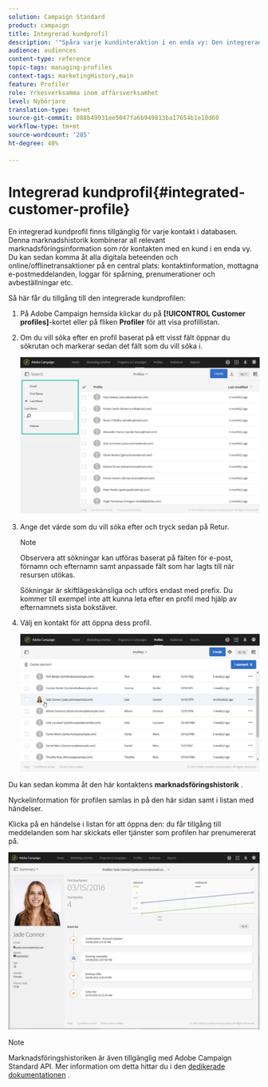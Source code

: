```yaml
---
solution: Campaign Standard
product: campaign
title: Integrerad kundprofil
description: '"Spåra varje kundinteraktion i en enda vy: Den integrerade kundprofilen i Adobe Campaign uppdateras under hela kundens livscykel."'
audience: audiences
content-type: reference
topic-tags: managing-profiles
context-tags: marketingHistory,main
feature: Profiler
role: Yrkesverksamma inom affärsverksamhet
level: Nybörjare
translation-type: tm+mt
source-git-commit: 088b49931ee5047fa6b949813ba17654b1e10d60
workflow-type: tm+mt
source-wordcount: '285'
ht-degree: 48%

---
```



# Integrerad kundprofil{#integrated-customer-profile}

En integrerad kundprofil finns tillgänglig för varje kontakt i databasen. Denna marknadshistorik kombinerar all relevant marknadsföringsinformation som rör kontakten med en kund i en enda vy. Du kan sedan komma åt alla digitala beteenden och online/offlinetransaktioner på en central plats: kontaktinformation, mottagna e-postmeddelanden, loggar för spårning, prenumerationer och avbeställningar etc.

Så här får du tillgång till den integrerade kundprofilen:

1. På Adobe Campaign hemsida klickar du på **[!UICONTROL Customer profiles]**-kortet eller på fliken **Profiler** för att visa profillistan.

1. Om du vill söka efter en profil baserat på ett visst fält öppnar du sökrutan och markerar sedan det fält som du vill söka i.


   ![](assets/profile-search.png)

1. Ange det värde som du vill söka efter och tryck sedan på Retur.

   >[!NOTE]
   >
   >Observera att sökningar kan utföras baserat på fälten för e-post, förnamn och efternamn samt anpassade fält som har lagts till när resursen utökas.
   >
   >Sökningar är skiftlägeskänsliga och utförs endast med prefix. Du kommer till exempel inte att kunna leta efter en profil med hjälp av efternamnets sista bokstäver.

1. Välj en kontakt för att öppna dess profil.

   ![](assets/mkt_hist_access.png)

Du kan sedan komma åt den här kontaktens **marknadsföringshistorik** .

Nyckelinformation för profilen samlas in på den här sidan samt i listan med händelser.

Klicka på en händelse i listan för att öppna den: du får tillgång till meddelanden som har skickats eller tjänster som profilen har prenumererat på.

![](assets/mkt_hist_view.png)

>[!NOTE]
>
>Marknadsföringshistoriken är även tillgänglig med Adobe Campaign Standard API. Mer information om detta hittar du i den [dedikerade dokumentationen](../../api/using/interacting-with-marketing-history.md) .
